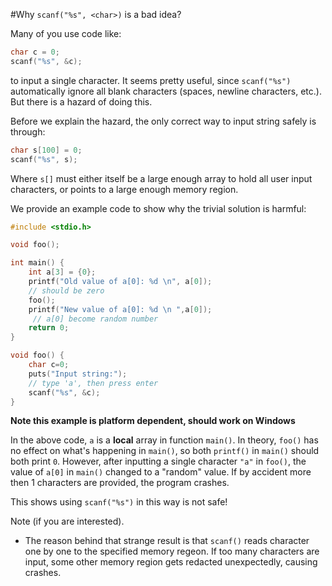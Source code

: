 #Why `scanf("%s", <char>)` is  a bad idea?

Many of you use code like:

```c
char c = 0;
scanf("%s", &c);
```

to input a single character. It seems pretty useful, since `scanf("%s")` automatically ignore all blank characters (spaces, newline characters, etc.). But there is a hazard of doing this. 

Before we explain the hazard, the only correct way to input string safely is through:

```c
char s[100] = 0;
scanf("%s", s);
```

Where `s[]` must either itself be a large enough array to hold all user input characters, or points to a large enough memory region. 

We provide an example code to show why the trivial solution is harmful:

```c
#include <stdio.h>

void foo();

int main() {
    int a[3] = {0}; 
    printf("Old value of a[0]: %d \n", a[0]); 
    // should be zero
    foo();
    printf("New value of a[0]: %d \n ",a[0]);
     // a[0] become random number
    return 0;
}

void foo() {
    char c=0;
    puts("Input string:"); 
    // type 'a', then press enter
    scanf("%s", &c);
}
```
**Note this example is platform dependent, should work on Windows**

In the above code, `a` is a **local** array in function `main()`. In theory,  `foo()` has no effect on what's happening in `main()`, so both `printf()` in `main()` should both print `0`. However, after inputting a single character `"a"` in `foo()`, the value of `a[0]` in `main()` changed to a "random" value.
If by accident more then 1 characters are provided, the program crashes.

This shows using `scanf("%s")` in this way is not safe! 

Note (if you are interested).
 * The reason behind that strange result is that `scanf()` reads character one by one to the specified memory regeon. If too many characters are input, some other memory region gets redacted unexpectedly, causing crashes. 